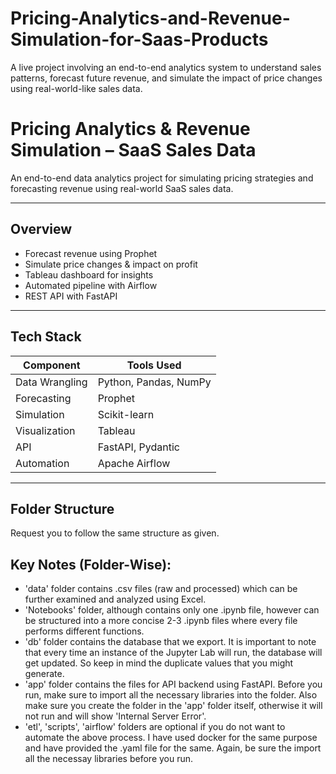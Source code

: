 # Pricing-Analytics-and-Revenue-Simulation-for-Saas-Products
A live project involving an end-to-end analytics system to understand sales patterns, forecast future revenue, and simulate the impact of price changes using real-world-like sales data.
# Pricing Analytics & Revenue Simulation – SaaS Sales Data

An end-to-end data analytics project for simulating pricing strategies and forecasting revenue using real-world SaaS sales data.

---

## Overview

- Forecast revenue using Prophet
- Simulate price changes & impact on profit
- Tableau dashboard for insights
- Automated pipeline with Airflow
- REST API with FastAPI

---

## Tech Stack

| Component       | Tools Used                    |
|----------------|-------------------------------|
| Data Wrangling  | Python, Pandas, NumPy         |
| Forecasting     | Prophet                       |
| Simulation      | Scikit-learn                  |
| Visualization   | Tableau                       |
| API             | FastAPI, Pydantic             |
| Automation      | Apache Airflow                |

---

## Folder Structure
Request you to follow the same structure as given.

## Key Notes (Folder-Wise):

- 'data' folder contains .csv files (raw and processed) which can be further examined and analyzed using Excel.
- 'Notebooks' folder, although contains only one .ipynb file, however can be structured into a more concise 2-3 .ipynb files where every file performs different functions.
- 'db' folder contains the database that we export. It is important to note that every time an instance of the Jupyter Lab will run, the database will get updated. So keep in mind the duplicate values that you might generate.
- 'app' folder contains the files for API backend using FastAPI. Before you run, make sure to import all the necessary libraries into the folder. Also make sure you create the folder in the 'app' folder itself, otherwise it will not run and will show 'Internal Server Error'.
- 'etl', 'scripts', 'airflow' folders are optional if you do not want to automate the above process. I have used docker for the same purpose and have provided the .yaml file for the same. Again, be sure the import all the necessay libraries before you run.




